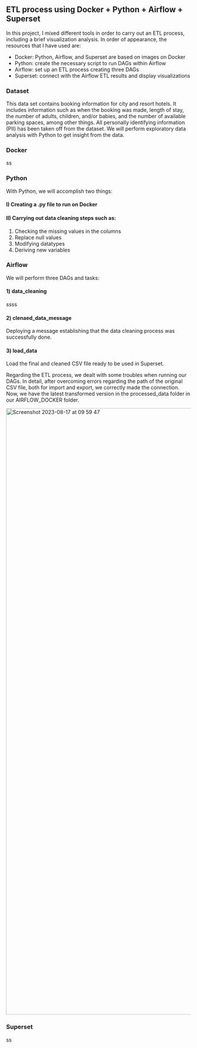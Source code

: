 ## ETL process using Docker + Python + Airflow + Superset

In this project, I mixed different tools in order to carry out an ETL process, including a brief visualization analysis. In order of appearance, the resources that I have used are:

- Docker: Python, Airflow, and Superset are based on images on Docker
- Python: create the necessary script to run DAGs within Airflow
- Airflow: set up an ETL process creating three DAGs
- Superset: connect with the Airflow ETL results and display visualizations

### Dataset

This data set contains booking information for city and resort hotels. It includes information such as when the booking was made, length of stay, the number of adults, children, and/or babies, and the number of available parking spaces, among other things. All personally identifying information (PII) has been taken off from the dataset. We will perform exploratory data analysis with Python to get insight from the data.


### Docker

ss


### Python

With Python, we will accomplish two things: 

#### I) Creating a .py file to run on Docker

#### II) Carrying out data cleaning steps such as:
   1) Checking the missing values in the columns
   2) Replace null values
   3) Modifying datatypes
   4) Deriving new variables
      

### Airflow

We will perform three DAGs and tasks:

#### 1) data_cleaning

ssss
   
#### 2) clenaed_data_message

Deploying a message establishing that the data cleaning process was successfully done.

#### 3) load_data

Load the final and cleaned CSV file ready to be used in Superset.

Regarding the ETL process, we dealt with some troubles when running our DAGs. In detail, after overcoming errors regarding the path of the original CSV file, both for import and export, we correctly made the connection. Now, we have the latest transformed version in the processed_data folder in our AIRFLOW_DOCKER folder.

<img width="1650" alt="Screenshot 2023-08-17 at 09 59 47" src="https://github.com/jgalvalisi/airflow/assets/97465207/88389e33-150a-462a-90c5-a6acc47b4a07">


### Superset

ss

